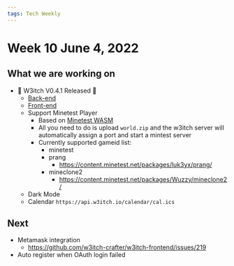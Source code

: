 ```yaml
---
tags: Tech Weekly
---
```

# Week 10 June 4, 2022


## What we are working on

- 🎉 W3itch V0.4.1 Released 🎉 
    - [Back-end](https://github.com/w3itch-crafter/w3itch-backend/releases/tag/v0.4.1)
    - [Front-end](https://github.com/w3itch-crafter/w3itch-frontend/releases/tag/v0.4.1)
    - Support Minetest Player
        - Based on [Minetest WASM](https://github.com/paradust7/minetest-wasm)
        - All you need to do is upload `world.zip` and the w3itch server will automatically assign a port and start a mintest server
        - Currently supported gameid list:
            - minetest
            - prang
                - https://content.minetest.net/packages/luk3yx/prang/
            - mineclone2
                - https://content.minetest.net/packages/Wuzzy/mineclone2/
    - Dark Mode
    - Calendar `https://api.w3itch.io/calendar/cal.ics`

## Next

- Metamask integration
    - https://github.com/w3itch-crafter/w3itch-frontend/issues/219
- Auto register when OAuth login failed

